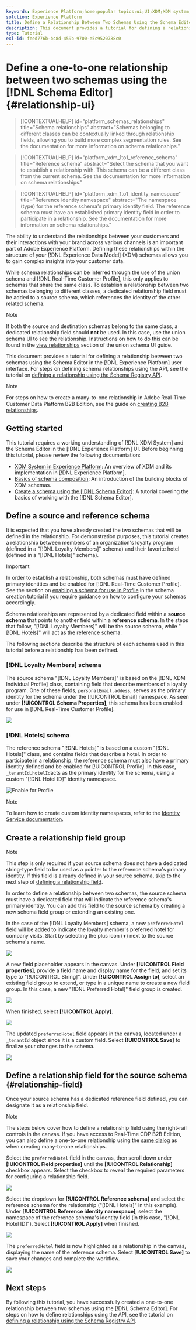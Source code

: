 ```yaml
---
keywords: Experience Platform;home;popular topics;ui;UI;XDM;XDM system;experience data model;Experience data model;Experience Data Model;data model;Data Model;schema editor;Schema Editor;schema;Schema;schemas;Schemas;create;relationship;Relationship;reference;Reference;
solution: Experience Platform
title: Define a Relationship Between Two Schemas Using the Schema Editor
description: This document provides a tutorial for defining a relationship between two schemas using the Schema Editor in the Experience Platform user interface.
type: Tutorial
exl-id: feed776b-bc8d-459b-9700-e5c9520788c0
---
```

# Define a one-to-one relationship between two schemas using the [!DNL Schema Editor] {#relationship-ui}

<!-- PLAT-203414 Read and asses page for updates -->

>[!CONTEXTUALHELP]
>id="platform_schemas_relationships"
>title="Schema relationships"
>abstract="Schemas belonging to different classes can be contextually linked through relationship fields, allowing you to build more complex segmentation rules. See the documentation for more information on schema relationships."

>[!CONTEXTUALHELP]
>id="platform_xdm_1to1_reference_schema"
>title="Reference schema"
>abstract="Select the schema that you want to establish a relationship with. This schema can be a different class from the current schema. See the documentation for more information on schema relationships."

>[!CONTEXTUALHELP]
>id="platform_xdm_1to1_identity_namespace"
>title="Reference identity namespace"
>abstract="The namespace (type) for the reference schema's primary identity field. The reference schema must have an established primary identity field in order to participate in a relationship. See the documentation for more information on schema relationships."

The ability to understand the relationships between your customers and their interactions with your brand across various channels is an important part of Adobe Experience Platform. Defining these relationships within the structure of your [!DNL Experience Data Model] (XDM) schemas allows you to gain complex insights into your customer data.

While schema relationships can be inferred through the use of the union schema and [!DNL Real-Time Customer Profile], this only applies to schemas that share the same class. To establish a relationship between two schemas belonging to different classes, a dedicated relationship field must be added to a source schema, which references the identity of the other related schema.

>[!NOTE]
>
>If both the source and destination schemas belong to the same class, a dedicated relationship field should **not** be used. In this case, use the union schema UI to see the relationship. Instructions on how to do this can be found in the [view relationships](../../profile/ui/union-schema.md#view-relationships) section of the union schema UI guide.  

This document provides a tutorial for defining a relationship between two schemas using the Schema Editor in the [!DNL Experience Platform] user interface. For steps on defining schema relationships using the API, see the tutorial on [defining a relationship using the Schema Registry API](relationship-api.md).

>[!NOTE]
>
>For steps on how to create a many-to-one relationship in Adobe Real-Time Customer Data Platform B2B Edition, see the guide on [creating B2B relationships](./relationship-b2b.md).

## Getting started

This tutorial requires a working understanding of [!DNL XDM System] and the Schema Editor in the [!DNL Experience Platform] UI. Before beginning this tutorial, please review the following documentation:

* [XDM System in Experience Platform](../home.md): An overview of XDM and its implementation in [!DNL Experience Platform].
* [Basics of schema composition](../schema/composition.md): An introduction of the building blocks of XDM schemas.
* [Create a schema using the [!DNL Schema Editor]](create-schema-ui.md): A tutorial covering the basics of working with the [!DNL Schema Editor].

## Define a source and reference schema

It is expected that you have already created the two schemas that will be defined in the relationship. For demonstration purposes, this tutorial creates a relationship between members of an organization's loyalty program (defined in a "[!DNL Loyalty Members]" schema) and their favorite hotel (defined in a "[!DNL Hotels]" schema).

>[!IMPORTANT]
>
>In order to establish a relationship, both schemas must have defined primary identities and be enabled for [!DNL Real-Time Customer Profile]. See the section on [enabling a schema for use in Profile](./create-schema-ui.md#profile) in the schema creation tutorial if you require guidance on how to configure your schemas accordingly.

Schema relationships are represented by a dedicated field within a **source schema** that points to another field within a **reference schema**. In the steps that follow, "[!DNL Loyalty Members]" will be the source schema, while "[!DNL Hotels]" will act as the reference schema.

The following sections describe the structure of each schema used in this tutorial before a relationship has been defined.

### [!DNL Loyalty Members] schema

The source schema "[!DNL Loyalty Members]" is based on the [!DNL XDM Individual Profile] class, containing field that describe members of a loyalty program. One of these fields, `personalEmail.addess`, serves as the primary identity for the schema under the [!UICONTROL Email] namespace. As seen under **[!UICONTROL Schema Properties]**, this schema has been enabled for use in [!DNL Real-Time Customer Profile].

![](../images/tutorials/relationship/loyalty-members.png)

### [!DNL Hotels] schema

The reference schema "[!DNL Hotels]" is based on a custom "[!DNL Hotels]" class, and contains fields that describe a hotel. In order to participate in a relationship, the reference schema must also have a primary identity defined and be enabled for [!UICONTROL Profile]. In this case, `_tenantId.hotelId`acts as the primary identity for the schema, using a custom "[!DNL Hotel ID]" identity namespace.

![Enable for Profile](../images/tutorials/relationship/hotels.png)

>[!NOTE]
>
>To learn how to create custom identity namespaces, refer to the [Identity Service documentation](../../identity-service/features/namespaces.md#manage-namespaces).

## Create a relationship field group

>[!NOTE]
>
>This step is only required if your source schema does not have a dedicated string-type field to be used as a pointer to the reference schema's primary identity. If this field is already defined in your source schema, skip to the next step of [defining a relationship field](#relationship-field).

In order to define a relationship between two schemas, the source schema must have a dedicated field that will indicate the reference schema's primary identity. You can add this field to the source schema by creating a new schema field group or extending an existing one.

In the case of the [!DNL Loyalty Members] schema, a new `preferredHotel` field will be added to indicate the loyalty member's preferred hotel for company visits. Start by selecting the plus icon (**+**) next to the source schema's name.

![](../images/tutorials/relationship/loyalty-add-field.png)

A new field placeholder appears in the canvas. Under **[!UICONTROL Field properties]**, provide a field name and display name for the field, and set its type to "[!UICONTROL String]". Under **[!UICONTROL Assign to]**, select an existing field group to extend, or type in a unique name to create a new field group. In this case, a new "[!DNL Preferred Hotel]" field group is created.

![](../images/tutorials/relationship/relationship-field-details.png)

When finished, select **[!UICONTROL Apply]**.

![](../images/tutorials/relationship/relationship-field-apply.png)

The updated `preferredHotel` field appears in the canvas, located under a `_tenantId` object since it is a custom field. Select **[!UICONTROL Save]** to finalize your changes to the schema.

![](../images/tutorials/relationship/relationship-field-save.png)

## Define a relationship field for the source schema {#relationship-field}

Once your source schema has a dedicated reference field defined, you can designate it as a relationship field.

>[!NOTE]
>
>The steps below cover how to define a relationship field using the right-rail controls in the canvas. If you have access to Real-Time CDP B2B Edition, you can also define a one-to-one relationship using the [same dialog](./relationship-b2b.md#relationship-field) as when creating many-to-one relationships.

Select the `preferredHotel` field in the canvas, then scroll down under **[!UICONTROL Field properties]** until the **[!UICONTROL Relationship]** checkbox appears. Select the checkbox to reveal the required parameters for configuring a relationship field.

![](../images/tutorials/relationship/relationship-checkbox.png)

Select the dropdown for **[!UICONTROL Reference schema]** and select the reference schema for the relationship ("[!DNL Hotels]" in this example). Under **[!UICONTROL Reference identity namespace]**, select the namespace of the reference schema's identity field (in this case, "[!DNL Hotel ID]"). Select **[!UICONTROL Apply]** when finished.

![](../images/tutorials/relationship/reference-schema-id-namespace.png)

The `preferredHotel` field is now highlighted as a relationship in the canvas, displaying the name of the reference schema. Select **[!UICONTROL Save]** to save your changes and complete the workflow.

![](../images/tutorials/relationship/relationship-save.png)

## Next steps

By following this tutorial, you have successfully created a one-to-one relationship between two schemas using the [!DNL Schema Editor]. For steps on how to define relationships using the API, see the tutorial on [defining a relationship using the Schema Registry API](relationship-api.md).
